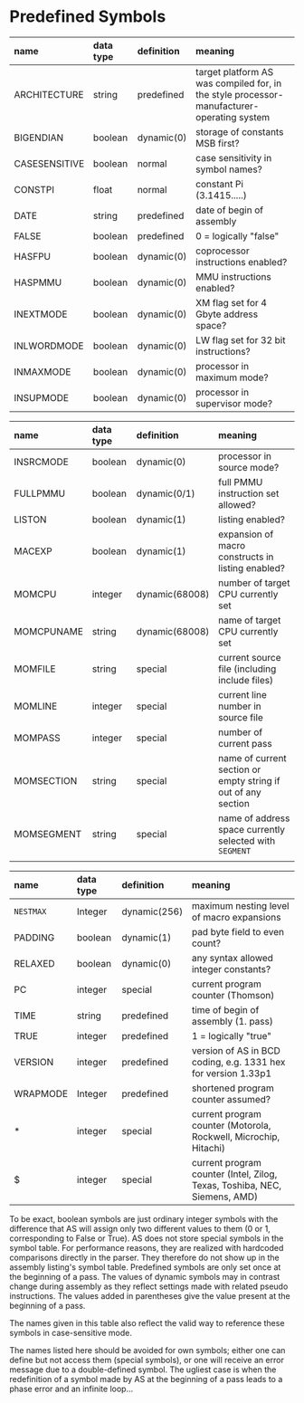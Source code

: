 # Predefined Symbols

<!-- markdownlint-disable MD001 -->
<!-- markdownlint-disable MD025 -->
<!-- markdownlint-disable MD030 -->
<!-- markdownlint-disable MD036 -->

| name          | data type | definition | meaning                                                                                   |
| :------------ | :-------- | :--------- | :---------------------------------------------------------------------------------------- |
| ARCHITECTURE  | string    | predefined | target platform AS was compiled for, in the style processor-manufacturer-operating system |
| BIGENDIAN     | boolean   | dynamic(0) | storage of constants MSB first?                                                           |
| CASESENSITIVE | boolean   | normal     | case sensitivity in symbol names?                                                         |
| CONSTPI       | float     | normal     | constant Pi (3.1415.....)                                                                 |
| DATE          | string    | predefined | date of begin of assembly                                                                 |
| FALSE         | boolean   | predefined | 0 = logically "false"                                                                     |
| HASFPU        | boolean   | dynamic(0) | coprocessor instructions enabled?                                                         |
| HASPMMU       | boolean   | dynamic(0) | MMU instructions enabled?                                                                 |
| INEXTMODE     | boolean   | dynamic(0) | XM flag set for 4 Gbyte address space?                                                    |
| INLWORDMODE   | boolean   | dynamic(0) | LW flag set for 32 bit instructions?                                                      |
| INMAXMODE     | boolean   | dynamic(0) | processor in maximum mode?                                                                |
| INSUPMODE     | boolean   | dynamic(0) | processor in supervisor mode?                                                             |

| name       | data type | definition       | meaning                                                       |
| :--------- | :-------- | :--------------- | :------------------------------------------------------------ |
| INSRCMODE  | boolean   | dynamic(0)       | processor in source mode?                                     |
| FULLPMMU   | boolean   | dynamic(0/1)     | full PMMU instruction set allowed?                            |
| LISTON     | boolean   | dynamic(1)       | listing enabled?                                              |
| MACEXP     | boolean   | dynamic(1)       | expansion of macro constructs in listing enabled?             |
| MOMCPU     | integer   | dynamic\(68008\) | number of target CPU currently set                            |
| MOMCPUNAME | string    | dynamic\(68008\) | name of target CPU currently set                              |
| MOMFILE    | string    | special          | current source file (including include files)                 |
| MOMLINE    | integer   | special          | current line number in source file                            |
| MOMPASS    | integer   | special          | number of current pass                                        |
| MOMSECTION | string    | special          | name of current section or empty string if out of any section |
| MOMSEGMENT | string    | special          | name of address space currently selected with `SEGMENT`       |
|            |           |                  |                                                               |

| name      | data type | definition   | meaning                                                                   |
| :-------- | :-------- | :----------- | :------------------------------------------------------------------------ |
| `NESTMAX` | Integer   | dynamic(256) | maximum nesting level of macro expansions                                 |
| PADDING   | boolean   | dynamic(1)   | pad byte field to even count?                                             |
| RELAXED   | boolean   | dynamic(0)   | any syntax allowed integer constants?                                     |
| PC        | integer   | special      | current program counter (Thomson)                                         |
| TIME      | string    | predefined   | time of begin of assembly (1. pass)                                       |
| TRUE      | integer   | predefined   | 1 = logically "true"                                                      |
| VERSION   | integer   | predefined   | version of AS in BCD coding, e.g. 1331 hex for version 1.33p1             |
| WRAPMODE  | Integer   | predefined   | shortened program counter assumed?                                        |
| \*        | integer   | special      | current program counter (Motorola, Rockwell, Microchip, Hitachi)          |
| $         | integer   | special      | current program counter (Intel, Zilog, Texas, Toshiba, NEC, Siemens, AMD) |

To be exact, boolean symbols are just ordinary integer symbols with the difference that AS will assign only two different values to them (0 or 1, corresponding to False or True). AS does not store special symbols in the symbol table. For performance reasons, they are realized with hardcoded comparisons directly in the parser. They therefore do not show up in the assembly listing's symbol table. Predefined symbols are only set once at the beginning of a pass. The values of dynamic symbols may in contrast change during assembly as they reflect settings made with related pseudo instructions. The values added in parentheses give the value present at the beginning of a pass.

The names given in this table also reflect the valid way to reference these symbols in case-sensitive mode.

The names listed here should be avoided for own symbols; either one can define but not access them (special symbols), or one will receive an error message due to a double-defined symbol. The ugliest case is when the redefinition of a symbol made by AS at the beginning of a pass leads to a phase error and an infinite loop...

<!-- markdownlint-enable MD036 -->
<!-- markdownlint-enable MD030 -->
<!-- markdownlint-enable MD025 -->
<!-- markdownlint-enable MD001 -->
